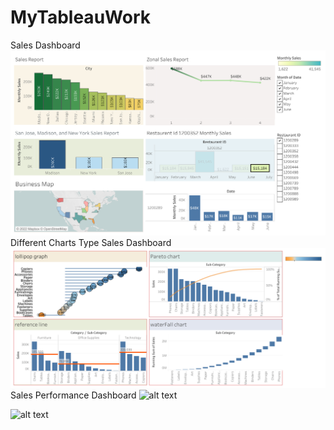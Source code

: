 # MyTableauWork
Sales Dashboard
![alt text](https://github.com/NabanitaBorua/MyTableauWork/blob/main/Dashboard%201.png)
Different Charts Type Sales Dashboard
![alt text](https://github.com/NabanitaBorua/MyTableauWork/blob/main/Dashboard%202.png)
Sales Performance Dashboard
![alt text](https://github.com/NabanitaBorua/MyTableauWork/blob/dev2/Dashboard%203.png)

![alt text](https://github.com/NabanitaBorua/MyTableauWork/blob/dev2/dashboard%205.png)
